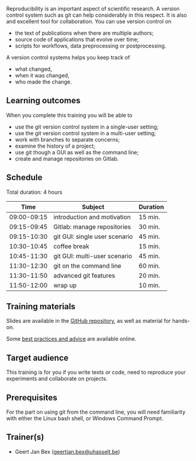 Reproducibility is an important aspect of scientific research.  A version
control system such as git can help considerably in this respect.  It is also
and excellent tool for collaboration.  You can use version control on
  * the text of publications when there are multiple authors;
  * source code of applications that evolve over time;
  * scripts for workflows, data preprocessing or postprocessing.

A version control systems helps you keep track of
  * what changed,
  * when it was changed,
  * who made the change.


## Learning outcomes

When you complete this training you will be able to

  * use the git version control system in a single-user setting;
  * use the git version control system in a multi-user setting;
  * work with branches to separate concerns;
  * examine the history of a project;
  * use git though a GUI as well as the command line;
  * create and manage repositories on Gitlab.


## Schedule

Total duration: 4 hours

  | Time        | Subject                       | Duration |
  |-------------|-------------------------------|----------|
  | 09:00-09:15 | introduction and motivation   | 15 min.  |
  | 09:15-09:45 | Gitlab: manage repositories   | 30 min.  |
  | 09:15-10:30 | git GUI: single user scenario | 45 min.  |
  | 10:30-10:45 | coffee break                  | 15 min.  |
  | 10:45-11:30 | git GUI: multi-user scenario  | 45 min.  |
  | 11:30-12:30 | git on the command line       | 60 min.  |
  | 11:30-11:50 | advanced git features         | 20 min.  |
  | 11:50-12:00 | wrap up                       | 10 min.  |

## Training materials

Slides are available in the
 [GitHub repository](https://github.com/gjbex/Version-control-with-git/),
as well as material for hands-on.

Some [best practices and advice](https://dsi_uhasselt.gitlab.io/vsc/version_control_best_practices/)
are available online.


## Target audience

This training is for you if you write texts or code, need to reproduce
your experiments and collaborate on projects.


## Prerequisites

For the part on using git from the command line, you will need familiarity
with either the Linux bash shell, or Windows Command Prompt.

## Trainer(s)

  * Geert Jan Bex ([geertjan.bex@uhasselt.be](mailto:geertjan.bex@uhasselt.be))
